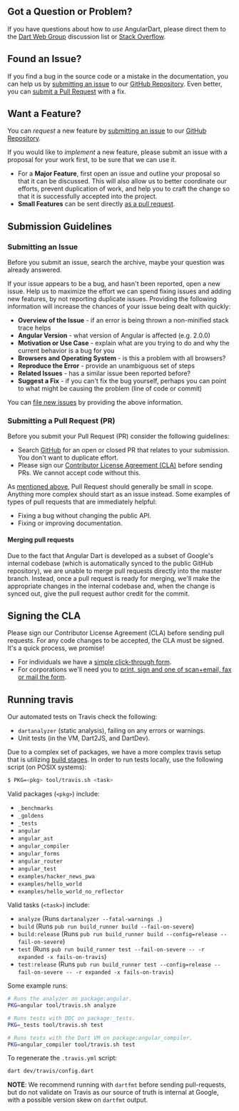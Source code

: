 ## <a name="question"></a> Got a Question or Problem?

If you have questions about how to *use* AngularDart, please direct them to the
[Dart Web Group][web-group] discussion list or [Stack Overflow][stack-overflow].

## <a name="issue"></a> Found an Issue?

If you find a bug in the source code or a mistake in the documentation, you can
help us by [submitting an issue](#submit-issue) to our [GitHub
Repository][github]. Even better, you can [submit a Pull Request](#submit-pr)
with a fix.

## <a name="feature"></a> Want a Feature?

You can *request* a new feature by [submitting an issue](#submit-issue) to our
[GitHub Repository][github].

If you would like to *implement* a new feature, please submit an issue with a
proposal for your work first, to be sure that we can use it.

*   For a **Major Feature**, first open an issue and outline your proposal so
    that it can be discussed. This will also allow us to better coordinate our
    efforts, prevent duplication of work, and help you to craft the change so
    that it is successfully accepted into the project.
*   **Small Features** can be sent directly [as a pull request](#submit-pr).

## <a name="submit"></a> Submission Guidelines

### <a name="submit-issue"></a> Submitting an Issue

Before you submit an issue, search the archive, maybe your question was already
answered.

If your issue appears to be a bug, and hasn't been reported, open a new issue.
Help us to maximize the effort we can spend fixing issues and adding new
features, by not reporting duplicate issues. Providing the following information
will increase the chances of your issue being dealt with quickly:

*   **Overview of the Issue** - if an error is being thrown a non-minified stack
    trace helps
*   **Angular Version** - what version of Angular is affected (e.g. 2.0.0)
*   **Motivation or Use Case** - explain what are you trying to do and why the
    current behavior is a bug for you
*   **Browsers and Operating System** - is this a problem with all browsers?
*   **Reproduce the Error** - provide an unambiguous set of steps
*   **Related Issues** - has a similar issue been reported before?
*   **Suggest a Fix** - if you can't fix the bug yourself, perhaps you can point
    to what might be causing the problem (line of code or commit)

You can [file new issues][github-new-issue] by providing the above information.

### <a name="submit-pr"></a> Submitting a Pull Request (PR)

Before you submit your Pull Request (PR) consider the following guidelines:

*   Search [GitHub][github-pulls] for an open or closed PR that relates to your
    submission. You don't want to duplicate effort.
*   Please sign our [Contributor License Agreement (CLA)](#cla) before sending
    PRs. We cannot accept code without this.

As [mentioned above](#feature), Pull Request should generally be small in scope.
Anything more complex should start as an issue instead. Some examples of types
of pull requests that are immediately helpful:

*   Fixing a bug without changing the public API.
*   Fixing or improving documentation.

#### Merging pull requests

Due to the fact that Angular Dart is developed as a subset of Google's internal
codebase (which is automatically synced to the public GitHub repository), we are
unable to merge pull requests directly into the master branch. Instead, once a
pull request is ready for merging, we'll make the appropriate changes in the
internal codebase and, when the change is synced out, give the pull request
author credit for the commit.

## <a name="cla"></a> Signing the CLA

Please sign our Contributor License Agreement (CLA) before sending pull
requests. For any code changes to be accepted, the CLA must be signed. It's a
quick process, we promise!

*   For individuals we have a [simple click-through form][individual-cla].
*   For corporations we'll need you to [print, sign and one of scan+email, fax
    or mail the form][corporate-cla].

[web-group]: https://groups.google.com/a/dartlang.org/forum/#!forum/web
[corporate-cla]: http://code.google.com/legal/corporate-cla-v1.0.html
[github]: https://github.com/dart-lang/angular
[github-new-issue]: https://github.com/dart-lang/angular/issues/new
[github-pulls]: https://github.com/dart-lang/angular/pulls
[individual-cla]: http://code.google.com/legal/individual-cla-v1.0.html
[stack-overflow]: https://stackoverflow.com/questions/tagged/angular-dart

## Running travis

Our automated tests on Travis check the following:

* `dartanalyzer` (static analysis), failing on any errors or warnings.
* Unit tests (in the VM, Dart2JS, and DartDev).

Due to a complex set of packages, we have a more complex travis setup that is
utilizing [build stages](https://docs.travis-ci.com/user/build-stages/). In
order to run tests locally, use the following script (on POSIX systems):

```bash
$ PKG=<pkg> tool/travis.sh <task>
```

Valid packages (`<pkg>`) include:

* `_benchmarks`
* `_goldens`
* `_tests`
* `angular`
* `angular_ast`
* `angular_compiler`
* `angular_forms`
* `angular_router`
* `angular_test`
* `examples/hacker_news_pwa`
* `examples/hello_world`
* `examples/hello_world_no_reflector`

Valid tasks (`<task>`) include:

* `analyze` (Runs `dartanalyzer --fatal-warnings .`)
* `build` (Runs `pub run build_runner build --fail-on-severe`)
* `build:release` (Runs `pub run build_runner build --config=release --fail-on-severe`)
* `test` (Runs `pub run build_runner test --fail-on-severe -- -r expanded -x fails-on-travis`)
* `test:release` (Runs `pub run build_runner test --config=release --fail-on-severe -- -r expanded -x fails-on-travis`)

Some example runs:

```bash
# Runs the analyzer on package:angular.
PKG=angular tool/travis.sh analyze

# Runs tests with DDC on package:_tests.
PKG=_tests tool/travis.sh test

# Runs tests with the Dart VM on package:angular_compiler.
PKG=angular_compiler tool/travis.sh test
```

To regenerate the `.travis.yml` script:

```bash
dart dev/travis/config.dart
```

**NOTE**: We recommend running with `dartfmt` before sending pull-requests, but
do not validate on Travis as our source of truth is internal at Google, with a
possible version skew on `dartfmt` output.
